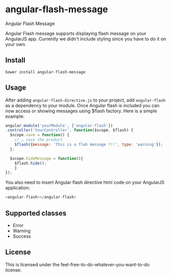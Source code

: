 # angular-flash-message
Angular Flash Message

Angular Flash message supports displaying flash message on your AngularJS app. Currently we didn't include styling since you have to do it on your own.

## Install
`bower install angular-flash-message`

## Usage
After adding `angular-flash-directive.js` to your project, add `angular-flash` as a dependency to your module. Once Angular flash is included you can now access or showing messages using $flash factory. Here is a simple example:

```javascript
angular.module('yourModule', ['angular-flash'])
.controller('YourController', function($scope, $flash) {
  $scope.save = function() {
    // … save the product
    $flash({message: 'This is a flah message !!!', type: 'warning'});
  };

  $scope.hideMessage = function(){
  	$flash.hide();
	}
});
```

You also need to insert Angular flash directive html code  on your AngularJS application:


```javascript
<angular-flash></angular-flash>
```

## Supported classes

  * Error
  * Warning
  * Success


## License
This is licensed under the feel-free-to-do-whatever-you-want-to-do license.
